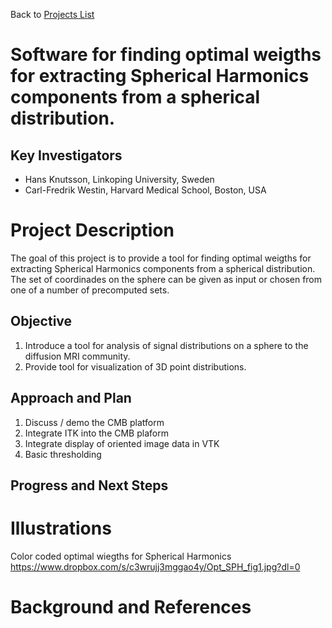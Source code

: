Back to [Projects List](../../README.md#ProjectsList)

# Software for finding optimal weigths for extracting Spherical Harmonics components from a spherical distribution.

## Key Investigators

- Hans Knutsson, Linkoping University, Sweden
- Carl-Fredrik Westin, Harvard Medical School, Boston, USA

# Project Description

<!-- Add a short paragraph describing the project. -->

The goal of this project is to provide a tool for finding optimal weigths for extracting Spherical Harmonics components from a spherical distribution. The set of coordinades on the sphere can be given as input or chosen from one of a number of precomputed sets.

## Objective

<!-- Describe here WHAT you would like to achieve (what you will have as end result). -->

1. Introduce a tool for analysis of signal distributions on a sphere to the diffusion MRI community.
2. Provide tool for visualization of 3D point distributions.

## Approach and Plan

<!-- Describe here HOW you would like to achieve the objectives stated above. -->

1. Discuss / demo the CMB platform
2. Integrate ITK into the CMB plaform
3. Integrate display of oriented image data in VTK
4. Basic thresholding 

## Progress and Next Steps

<!-- Update this section as you make progress, describing of what you have ACTUALLY DONE. If there are specific steps that you could not complete then you can describe them here, too. -->



# Illustrations

<!-- Add pictures and links to videos that demonstrate what has been accomplished.
![Description of picture](Example2.jpg)
![Some more images](Example2.jpg)
-->
Color coded optimal wiegths for Spherical Harmonics
https://www.dropbox.com/s/c3wrujj3mggao4y/Opt_SPH_fig1.jpg?dl=0

# Background and References

<!-- If you developed any software, include link to the source code repository. If possible, also add links to sample data, and to any relevant publications. -->
